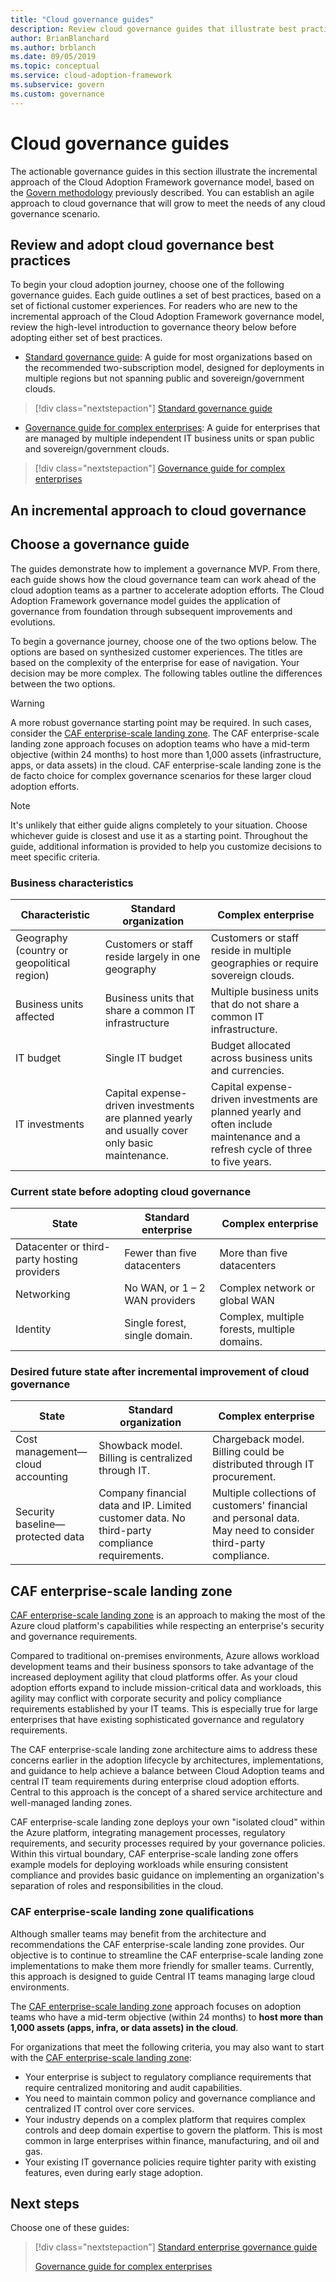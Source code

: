 ```yaml
---
title: "Cloud governance guides"
description: Review cloud governance guides that illustrate best practices for an incremental approach to any governance scenario.
author: BrianBlanchard
ms.author: brblanch
ms.date: 09/05/2019
ms.topic: conceptual
ms.service: cloud-adoption-framework
ms.subservice: govern
ms.custom: governance
---
```


# Cloud governance guides

The actionable governance guides in this section illustrate the incremental approach of the Cloud Adoption Framework governance model, based on the [Govern methodology](../methodology.md) previously described. You can establish an agile approach to cloud governance that will grow to meet the needs of any cloud governance scenario.

## Review and adopt cloud governance best practices

To begin your cloud adoption journey, choose one of the following governance guides. Each guide outlines a set of best practices, based on a set of fictional customer experiences. For readers who are new to the incremental approach of the Cloud Adoption Framework governance model, review the high-level introduction to governance theory below before adopting either set of best practices.

<!-- markdownlint-disable MD033 -->

- [Standard governance guide](./standard/index.md): A guide for most organizations based on the recommended two-subscription model, designed for deployments in multiple regions but not spanning public and sovereign/government clouds.

> [!div class="nextstepaction"]
> [Standard governance guide](./standard/index.md)

- [Governance guide for complex enterprises](./complex/index.md): A guide for enterprises that are managed by multiple independent IT business units or span public and sovereign/government clouds.

> [!div class="nextstepaction"]
> [Governance guide for complex enterprises](./complex/index.md)

<!-- markdownlint-enable MD033 -->

## An incremental approach to cloud governance

## Choose a governance guide

The guides demonstrate how to implement a governance MVP. From there, each guide shows how the cloud governance team can work ahead of the cloud adoption teams as a partner to accelerate adoption efforts. The Cloud Adoption Framework governance model guides the application of governance from foundation through subsequent improvements and evolutions.

To begin a governance journey, choose one of the two options below. The options are based on synthesized customer experiences. The titles are based on the complexity of the enterprise for ease of navigation. Your decision may be more complex. The following tables outline the differences between the two options.

<!-- TODO: Refactor VDC content below. -->
<!-- docsTest:ignore "Azure Virtual Datacenter" -->

> [!WARNING]
> A more robust governance starting point may be required. In such cases, consider the [CAF enterprise-scale landing zone](../../ready/enterprise-scale/index.md). The CAF enterprise-scale landing zone approach focuses on adoption teams who have a mid-term objective (within 24 months) to host more than 1,000 assets (infrastructure, apps, or data assets) in the cloud. CAF enterprise-scale landing zone is the de facto choice for complex governance scenarios for these larger cloud adoption efforts.

<!-- markdownlint-disable MD028 -->

> [!NOTE]
> It's unlikely that either guide aligns completely to your situation. Choose whichever guide is closest and use it as a starting point. Throughout the guide, additional information is provided to help you customize decisions to meet specific criteria.

### Business characteristics

| Characteristic | Standard organization | Complex enterprise |
|---|---|---|
| Geography (country or geopolitical region) | Customers or staff reside largely in one geography | Customers or staff reside in multiple geographies or require sovereign clouds. |
| Business units affected | Business units that share a common IT infrastructure | Multiple business units that do not share a common IT infrastructure. |
| IT budget | Single IT budget | Budget allocated across business units and currencies. |
| IT investments | Capital expense-driven investments are planned yearly and usually cover only basic maintenance. | Capital expense-driven investments are planned yearly and often include maintenance and a refresh cycle of three to five years. |

### Current state before adopting cloud governance

| State | Standard enterprise | Complex enterprise |
|---|---|---|
| Datacenter or third-party hosting providers | Fewer than five datacenters | More than five datacenters |
| Networking | No WAN, or 1 &ndash; 2 WAN providers | Complex network or global WAN |
| Identity | Single forest, single domain. | Complex, multiple forests, multiple domains. |

### Desired future state after incremental improvement of cloud governance

| State | Standard organization | Complex enterprise |
|---|---|---|
| Cost management&mdash;cloud accounting | Showback model. Billing is centralized through IT. | Chargeback model. Billing could be distributed through IT procurement. |
| Security baseline&mdash;protected data | Company financial data and IP. Limited customer data. No third-party compliance requirements. | Multiple collections of customers' financial and personal data. May need to consider third-party compliance. |

## CAF enterprise-scale landing zone

[CAF enterprise-scale landing zone](../../ready/enterprise-scale/index.md) is an approach to making the most of the Azure cloud platform's capabilities while respecting an enterprise's security and governance requirements.

Compared to traditional on-premises environments, Azure allows workload development teams and their business sponsors to take advantage of the increased deployment agility that cloud platforms offer. As your cloud adoption efforts expand to include mission-critical data and workloads, this agility may conflict with corporate security and policy compliance requirements established by your IT teams. This is especially true for large enterprises that have existing sophisticated governance and regulatory requirements.

The CAF enterprise-scale landing zone architecture aims to address these concerns earlier in the adoption lifecycle by architectures, implementations, and guidance to help achieve a balance between Cloud Adoption teams and central IT team requirements during enterprise cloud adoption efforts. Central to this approach is the concept of a shared service architecture and well-managed landing zones.

CAF enterprise-scale landing zone deploys your own "isolated cloud" within the Azure platform, integrating management processes, regulatory requirements, and security processes required by your governance policies. Within this virtual boundary, CAF enterprise-scale landing zone offers example models for deploying workloads while ensuring consistent compliance and provides basic guidance on implementing an organization's separation of roles and responsibilities in the cloud.

### CAF enterprise-scale landing zone qualifications

Although smaller teams may benefit from the architecture and recommendations the CAF enterprise-scale landing zone provides. Our objective is to continue to streamline the CAF enterprise-scale landing zone implementations to make them more friendly for smaller teams. Currently, this approach is designed to guide Central IT teams managing large cloud environments.

The [CAF enterprise-scale landing zone](../../ready/enterprise-scale/index.md) approach focuses on adoption teams who have a mid-term objective (within 24 months) to **host more than 1,000 assets (apps, infra, or data assets) in the cloud**.

For organizations that meet the following criteria, you may also want to start with the [CAF enterprise-scale landing zone](../../ready/enterprise-scale/index.md):

- Your enterprise is subject to regulatory compliance requirements that require centralized monitoring and audit capabilities.
- You need to maintain common policy and governance compliance and centralized IT control over core services.
- Your industry depends on a complex platform that requires complex controls and deep domain expertise to govern the platform. This is most common in large enterprises within finance, manufacturing, and oil and gas.
- Your existing IT governance policies require tighter parity with existing features, even during early stage adoption.

## Next steps

Choose one of these guides:

> [!div class="nextstepaction"]
> [Standard enterprise governance guide](./standard/index.md)
>
> [Governance guide for complex enterprises](./complex/index.md)
